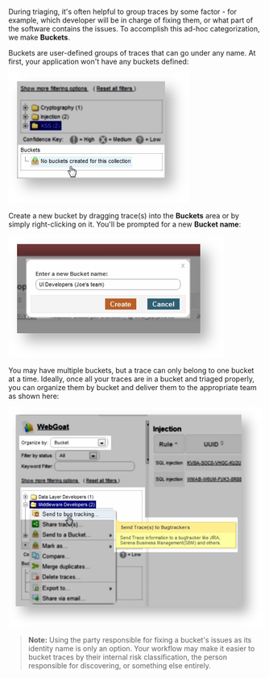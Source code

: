 <!--
title: "Bucketing Traces"
description: "Information on bucketing traces"
-->

During triaging, it's often helpful to group traces by some factor - for example, which developer will be in charge of fixing them, or what part of the software contains the issues. To accomplish this ad-hoc categorization, we make **Buckets**.

Buckets are user-defined groups of traces that can go under any name. At first, your application won't have any buckets defined:

<a href="assets/images/KB3-b05_1.png" rel="lightbox" title="No Buckets Defined"><img class="thumbnail" src="assets/images/KB3-b05_1.png"/></a>

Create a new bucket by dragging trace(s) into the **Buckets** area or by simply right-clicking on it. You'll be prompted for a new **Bucket name**:

<a href="assets/images/KB3-b05_2.png" rel="lightbox" title="Creating A New Bucket"><img class="thumbnail" src="assets/images/KB3-b05_2.png"/></a>

You may have multiple buckets, but a trace can only belong to one bucket at a time. Ideally, once all your traces are in a bucket and triaged properly, you can organize them by bucket and deliver them to the appropriate team as shown here:

<a href="assets/images/KB3-b05_3.png" rel="lightbox" title="Organizing Buckets"><img class="thumbnail" src="assets/images/KB3-b05_3.png"/></a>

>**Note:** Using the party responsible for fixing a bucket's issues as its identity name is only an option. Your workflow may make it easier to bucket traces by their internal risk classification, the person responsible for discovering, or something else entirely.
